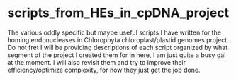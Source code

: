# scripts_from_HEs_in_cpDNA_project
The various oddly specific but maybe useful scripts I have written for the homing endonucleases in Chlorophyta chloroplast/plastid genomes project. Do not fret I will be providing descriptions of each script organized by what segment of the project I created them for in here, I am just quite a busy gal at the moment. I will also revisit them and try to improve their efficiency/optimize complexity, for now they just get the job done.
